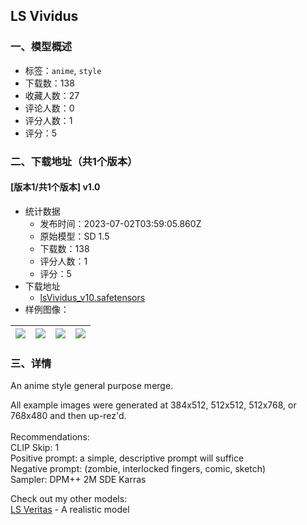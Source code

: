 ## LS Vividus
### 一、模型概述

- 标签：`anime`, `style`
- 下载数：138
- 收藏人数：27
- 评论人数：0
- 评分人数：1
- 评分：5

### 二、下载地址（共1个版本）

#### [版本1/共1个版本] v1.0

- 统计数据
  - 发布时间：2023-07-02T03:59:05.860Z
  - 原始模型：SD 1.5
  - 下载数：138
  - 评分人数：1
  - 评分：5
- 下载地址
  - [lsVividus_v10.safetensors](https://civitai.com/api/download/models/90648)
- 样例图像：

| <img src="https://image.civitai.com/xG1nkqKTMzGDvpLrqFT7WA/be3301e5-f72c-4a12-9c49-c481e21e4165/width=450/1114536.jpeg" /> | <img src="https://image.civitai.com/xG1nkqKTMzGDvpLrqFT7WA/e18e78f0-d6bf-490d-a026-3d01c863b802/width=450/1114419.jpeg" /> | <img src="https://image.civitai.com/xG1nkqKTMzGDvpLrqFT7WA/58286d1f-67ec-424c-9cb3-ae56573a7b41/width=450/1114432.jpeg" /> | <img src="https://image.civitai.com/xG1nkqKTMzGDvpLrqFT7WA/2da0ebd5-a13a-4936-8c2a-27088b85bf06/width=450/1114387.jpeg" /> |
| ---- | ---- | ---- | ---- |


### 三、详情
<p>An anime style general purpose merge.</p><p>All example images were generated at 384x512, 512x512, 512x768, or 768x480 and then up-rez'd.<br /><br />Recommendations:<br />CLIP Skip: 1<br />Positive prompt: a simple, descriptive prompt will suffice<br />Negative prompt: (zombie, interlocked fingers, comic, sketch)<br />Sampler: DPM++ 2M SDE Karras</p><p></p><p>Check out my other models:<br /><a target="_blank" rel="ugc" href="https://civitai.com/models/83864">LS Veritas</a> - A realistic model</p>